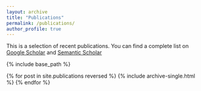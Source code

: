 ```yaml
---
layout: archive
title: "Publications"
permalink: /publications/
author_profile: true
---
```


This is a selection of recent publications. You can find a complete list on <u><a href="https://scholar.google.co.uk/citations?user=mrpscToAAAAJ&hl=en">Google Scholar</a></u> and <u><a href="https://www.semanticscholar.org/author/Marcel-Keller/47315517">Semantic Scholar</a></u>

{% include base_path %}

{% for post in site.publications reversed %}
  {% include archive-single.html %}
{% endfor %}
